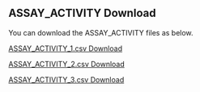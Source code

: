 ## ASSAY_ACTIVITY Download

You can download the ASSAY_ACTIVITY files as below.

[ASSAY_ACTIVITY_1.csv Download](https://drive.google.com/file/d/1LmVBeFYDyNv4AsVhyXI6Tjzk4Byc6keE/view?usp=sharing)

[ASSAY_ACTIVITY_2.csv Download](https://drive.google.com/file/d/1-1VUro0BhLugRnyJOCgqNV8ffDmxw4Ce/view?usp=sharing)

[ASSAY_ACTIVITY_3.csv Download](https://drive.google.com/file/d/1-6CJT9AOD4ZLeF_CQsno1SZECvqYOpC-/view?usp=sharing)




